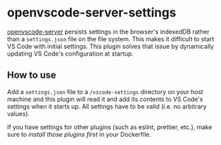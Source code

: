 # openvscode-server-settings

[openvscode-server](https://github.com/gitpod-io/openvscode-server) persists
settings in the browser's indexedDB rather than a `settings.json` file on the
file system. This makes it difficult to start VS Code with initial settings.
This plugin solves that issue by dynamically updating VS Code's configuration
at startup.

## How to use

Add a `settings.json` file to a `/vscode-settings` directory on your host
machine and this plugin will read it and add its contents to VS Code's settings
when it starts up. All settings have to be valid (i.e. no arbitrary values).

If you have settings for other plugins (such as eslint, prettier, etc.), make
sure to _install those plugins first_ in your Dockerfile.
